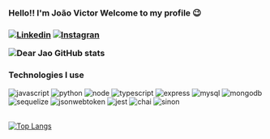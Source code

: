 <div>
<h3> Hello!! I'm João Victor Welcome to my profile 😉 <h3>

[![Linkedin](https://img.shields.io/badge/LinkedIn-0077B5?style=for-the-badge&logo=linkedin&logoColor=white)](www.linkedin.com/in/joão-victor-r)
[![Instagran](https://img.shields.io/badge/Instagram-E4405F?style=for-the-badge&logo=instagram&logoColor=white)](https://www.instagram.com/dear_jao/)
<br>

![Dear Jao GitHub stats](https://github-readme-stats.vercel.app/api?username=DearJao&show_icons=true&theme=radical)
</div>

<div>
  <h3>Technologies I use</h3>
  <img style="center" alt="javascript" src="https://img.shields.io/badge/JavaScript-F7DF1E?style=for-the-badge&logo=javascript&logoColor=black">
  <img style="center" alt="python" src="https://img.shields.io/badge/Python-3776AB?style=for-the-badge&logo=python&logoColor=white">
  <img style="center" alt="node" src="https://img.shields.io/badge/Node.js-43853D?style=for-the-badge&logo=node.js&logoColor=white">
  <img style="center" alt="typescript" src="https://img.shields.io/badge/TypeScript-007ACC?style=for-the-badge&logo=typescript&logoColor=white">
  <img style="center" alt="express" src="https://img.shields.io/badge/Express.js-404D59?style=for-the-badge">
  <img style="center" alt="mysql" src="https://img.shields.io/badge/MySQL-00000F?style=for-the-badge&logo=mysql&logoColor=white">
  <img style="center" alt="mongodb" src="https://img.shields.io/badge/MongoDB-4EA94B?style=for-the-badge&logo=mongodb&logoColor=white">
  <img style="center" alt="sequelize" src="https://img.shields.io/badge/sequelize-323330?style=for-the-badge&logo=sequelize&logoColor=blue">
  <img style="center" alt="jsonwebtoken" src="https://img.shields.io/badge/json%20web%20tokens-323330?style=for-the-badge&logo=json-web-tokens&logoColor=pink">
  <img style="center" alt="jest" src="https://img.shields.io/badge/Jest-323330?style=for-the-badge&logo=Jest&logoColor=white">
  <img style="center" alt="chai" src="https://img.shields.io/badge/chai.js-323330?style=for-the-badge&logo=chai&logoColor=red">
  <img style="center" alt="sinon" src="https://img.shields.io/badge/sinon.js-323330?style=for-the-badge&logo=sinon">
<br>
<br>
</div>

<div>

[![Top Langs](https://github-readme-stats.vercel.app/api/top-langs/?username=DearJao&layout=compact)](https://github.com/DearJao/github-readme-stats)
</div>
